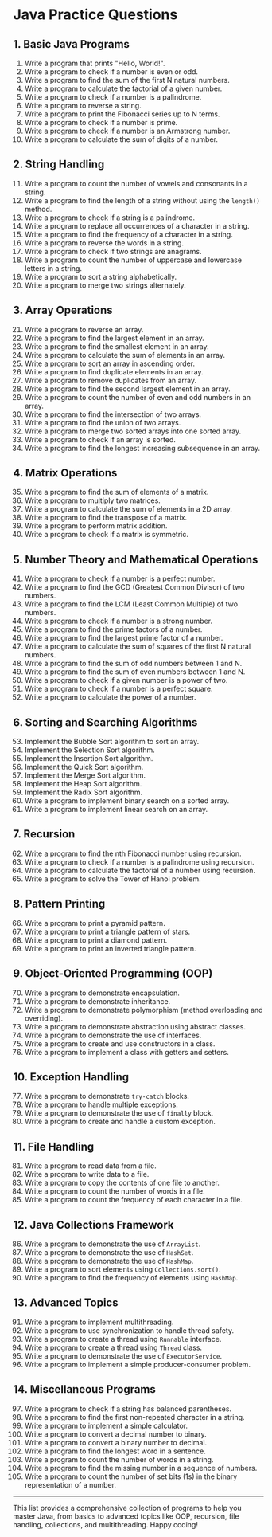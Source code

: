 # Java Practice Questions

## **1. Basic Java Programs**
01. Write a program that prints "Hello, World!".
02. Write a program to check if a number is even or odd.
03. Write a program to find the sum of the first N natural numbers.
04. Write a program to calculate the factorial of a given number.
05. Write a program to check if a number is a palindrome.
06. Write a program to reverse a string.
07. Write a program to print the Fibonacci series up to N terms.
08. Write a program to check if a number is prime.
09. Write a program to check if a number is an Armstrong number.
10. Write a program to calculate the sum of digits of a number.

## **2. String Handling**
11. Write a program to count the number of vowels and consonants in a string.
12. Write a program to find the length of a string without using the `length()` method.
13. Write a program to check if a string is a palindrome.
14. Write a program to replace all occurrences of a character in a string.
15. Write a program to find the frequency of a character in a string.
16. Write a program to reverse the words in a string.
17. Write a program to check if two strings are anagrams.
18. Write a program to count the number of uppercase and lowercase letters in a string.
19. Write a program to sort a string alphabetically.
20. Write a program to merge two strings alternately.

## **3. Array Operations**
21. Write a program to reverse an array.
22. Write a program to find the largest element in an array.
23. Write a program to find the smallest element in an array.
24. Write a program to calculate the sum of elements in an array.
25. Write a program to sort an array in ascending order.
26. Write a program to find duplicate elements in an array.
27. Write a program to remove duplicates from an array.
28. Write a program to find the second largest element in an array.
29. Write a program to count the number of even and odd numbers in an array.
30. Write a program to find the intersection of two arrays.
31. Write a program to find the union of two arrays.
32. Write a program to merge two sorted arrays into one sorted array.
33. Write a program to check if an array is sorted.
34. Write a program to find the longest increasing subsequence in an array.

## **4. Matrix Operations**
35. Write a program to find the sum of elements of a matrix.
36. Write a program to multiply two matrices.
37. Write a program to calculate the sum of elements in a 2D array.
38. Write a program to find the transpose of a matrix.
39. Write a program to perform matrix addition.
40. Write a program to check if a matrix is symmetric.

## **5. Number Theory and Mathematical Operations**
41. Write a program to check if a number is a perfect number.
42. Write a program to find the GCD (Greatest Common Divisor) of two numbers.
43. Write a program to find the LCM (Least Common Multiple) of two numbers.
44. Write a program to check if a number is a strong number.
45. Write a program to find the prime factors of a number.
46. Write a program to find the largest prime factor of a number.
47. Write a program to calculate the sum of squares of the first N natural numbers.
48. Write a program to find the sum of odd numbers between 1 and N.
49. Write a program to find the sum of even numbers between 1 and N.
50. Write a program to check if a given number is a power of two.
51. Write a program to check if a number is a perfect square.
52. Write a program to calculate the power of a number.

## **6. Sorting and Searching Algorithms**
53. Implement the Bubble Sort algorithm to sort an array.
54. Implement the Selection Sort algorithm.
55. Implement the Insertion Sort algorithm.
56. Implement the Quick Sort algorithm.
57. Implement the Merge Sort algorithm.
58. Implement the Heap Sort algorithm.
59. Implement the Radix Sort algorithm.
60. Write a program to implement binary search on a sorted array.
61. Write a program to implement linear search on an array.

## **7. Recursion**
62. Write a program to find the nth Fibonacci number using recursion.
63. Write a program to check if a number is a palindrome using recursion.
64. Write a program to calculate the factorial of a number using recursion.
65. Write a program to solve the Tower of Hanoi problem.

## **8. Pattern Printing**
66. Write a program to print a pyramid pattern.
67. Write a program to print a triangle pattern of stars.
68. Write a program to print a diamond pattern.
69. Write a program to print an inverted triangle pattern.

## **9. Object-Oriented Programming (OOP)**
70. Write a program to demonstrate encapsulation.
71. Write a program to demonstrate inheritance.
72. Write a program to demonstrate polymorphism (method overloading and overriding).
73. Write a program to demonstrate abstraction using abstract classes.
74. Write a program to demonstrate the use of interfaces.
75. Write a program to create and use constructors in a class.
76. Write a program to implement a class with getters and setters.

## **10. Exception Handling**
77. Write a program to demonstrate `try-catch` blocks.
78. Write a program to handle multiple exceptions.
79. Write a program to demonstrate the use of `finally` block.
80. Write a program to create and handle a custom exception.

## **11. File Handling**
81. Write a program to read data from a file.
82. Write a program to write data to a file.
83. Write a program to copy the contents of one file to another.
84. Write a program to count the number of words in a file.
85. Write a program to count the frequency of each character in a file.

## **12. Java Collections Framework**
86. Write a program to demonstrate the use of `ArrayList`.
87. Write a program to demonstrate the use of `HashSet`.
88. Write a program to demonstrate the use of `HashMap`.
89. Write a program to sort elements using `Collections.sort()`.
90. Write a program to find the frequency of elements using `HashMap`.

## **13. Advanced Topics**
91. Write a program to implement multithreading.
92. Write a program to use synchronization to handle thread safety.
93. Write a program to create a thread using `Runnable` interface.
94. Write a program to create a thread using `Thread` class.
95. Write a program to demonstrate the use of `ExecutorService`.
96. Write a program to implement a simple producer-consumer problem.

## **14. Miscellaneous Programs**
97. Write a program to check if a string has balanced parentheses.
98. Write a program to find the first non-repeated character in a string.
99. Write a program to implement a simple calculator.
100. Write a program to convert a decimal number to binary.
101. Write a program to convert a binary number to decimal.
102. Write a program to find the longest word in a sentence.
103. Write a program to count the number of words in a string.
104. Write a program to find the missing number in a sequence of numbers.
105. Write a program to count the number of set bits (1s) in the binary representation of a number.

---

This list provides a comprehensive collection of programs to help you master Java, from basics to advanced topics like OOP, recursion, file handling, collections, and multithreading. Happy coding!

